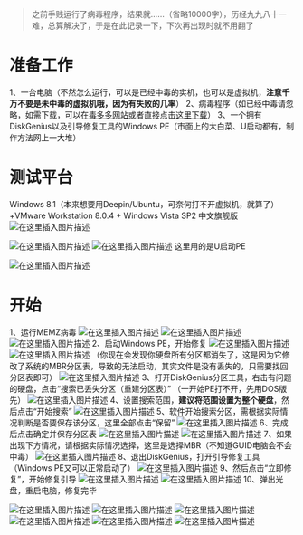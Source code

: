 > 之前手贱运行了病毒程序，结果就……（省略10000字），历经九九八十一难，总算解决了，于是在此记录一下，下次再出现时就不用翻了

# 准备工作

1、一台电脑（不然怎么运行，可以是已经中毒的实机，也可以是虚拟机，**注意千万不要是未中毒的虚拟机哦，因为有失败的几率**）
2、病毒程序（如已经中毒请忽略，如需下载，可以在[毒多多网站](http://maorenjie147.ys168.com/)或者直接点击[这里下载](http://ys-e.ys168.com/601049724/t326J3H55KHM87SMTWfH/MEMZ.zip)）
3、一个拥有DiskGenius以及引导修复工具的Windows PE（市面上的大白菜、U启动都有，制作方法网上一大堆）

# 测试平台

Windows 8.1（本来想要用Deepin/Ubuntu，可奈何打不开虚拟机，就算了）+VMware Workstation 8.0.4 + Windows Vista SP2 中文旗舰版
![在这里插入图片描述](https://img-blog.csdnimg.cn/20200809154835295.png?x-oss-process=image/watermark,type_ZmFuZ3poZW5naGVpdGk,shadow_10,text_aHR0cHM6Ly9ibG9nLmNzZG4ubmV0L3dlaXhpbl80NjQwMzQ4Mw==,size_16,color_FFFFFF,t_70)

![在这里插入图片描述](https://img-blog.csdnimg.cn/20200809154719632.png?x-oss-process=image/watermark,type_ZmFuZ3poZW5naGVpdGk,shadow_10,text_aHR0cHM6Ly9ibG9nLmNzZG4ubmV0L3dlaXhpbl80NjQwMzQ4Mw==,size_16,color_FFFFFF,t_70)
![在这里插入图片描述](https://img-blog.csdnimg.cn/20200809154753712.png?x-oss-process=image/watermark,type_ZmFuZ3poZW5naGVpdGk,shadow_10,text_aHR0cHM6Ly9ibG9nLmNzZG4ubmV0L3dlaXhpbl80NjQwMzQ4Mw==,size_16,color_FFFFFF,t_70)
这里用的是U启动PE

![在这里插入图片描述](https://img-blog.csdnimg.cn/2020080915583542.png?x-oss-process=image/watermark,type_ZmFuZ3poZW5naGVpdGk,shadow_10,text_aHR0cHM6Ly9ibG9nLmNzZG4ubmV0L3dlaXhpbl80NjQwMzQ4Mw==,size_16,color_FFFFFF,t_70)


# 开始

1、运行MEMZ病毒
![在这里插入图片描述](https://img-blog.csdnimg.cn/20200809160256273.png?x-oss-process=image/watermark,type_ZmFuZ3poZW5naGVpdGk,shadow_10,text_aHR0cHM6Ly9ibG9nLmNzZG4ubmV0L3dlaXhpbl80NjQwMzQ4Mw==,size_16,color_FFFFFF,t_70)
![在这里插入图片描述](https://img-blog.csdnimg.cn/20200809160332104.png?x-oss-process=image/watermark,type_ZmFuZ3poZW5naGVpdGk,shadow_10,text_aHR0cHM6Ly9ibG9nLmNzZG4ubmV0L3dlaXhpbl80NjQwMzQ4Mw==,size_16,color_FFFFFF,t_70)
![在这里插入图片描述](https://img-blog.csdnimg.cn/20200809160425374.png?x-oss-process=image/watermark,type_ZmFuZ3poZW5naGVpdGk,shadow_10,text_aHR0cHM6Ly9ibG9nLmNzZG4ubmV0L3dlaXhpbl80NjQwMzQ4Mw==,size_16,color_FFFFFF,t_70)
2、启动Windows PE，开始修复
![在这里插入图片描述](https://img-blog.csdnimg.cn/20200809160535535.png?x-oss-process=image/watermark,type_ZmFuZ3poZW5naGVpdGk,shadow_10,text_aHR0cHM6Ly9ibG9nLmNzZG4ubmV0L3dlaXhpbl80NjQwMzQ4Mw==,size_16,color_FFFFFF,t_70)
![在这里插入图片描述](https://img-blog.csdnimg.cn/20200809161749250.png?x-oss-process=image/watermark,type_ZmFuZ3poZW5naGVpdGk,shadow_10,text_aHR0cHM6Ly9ibG9nLmNzZG4ubmV0L3dlaXhpbl80NjQwMzQ4Mw==,size_16,color_FFFFFF,t_70)
（你现在会发现你硬盘所有分区都消失了，这是因为它修改了系统的MBR分区表，导致的无法启动，其实文件是没有丢失的，只需要找回分区表即可）
![在这里插入图片描述](https://img-blog.csdnimg.cn/20200809162002813.png?x-oss-process=image/watermark,type_ZmFuZ3poZW5naGVpdGk,shadow_10,text_aHR0cHM6Ly9ibG9nLmNzZG4ubmV0L3dlaXhpbl80NjQwMzQ4Mw==,size_16,color_FFFFFF,t_70)
3、打开DiskGenius分区工具，右击有问题的硬盘，点击“搜索已丢失分区（重建分区表）”
（一开始PE打不开，先用DOS版先）
![在这里插入图片描述](https://img-blog.csdnimg.cn/2020080916273358.png?x-oss-process=image/watermark,type_ZmFuZ3poZW5naGVpdGk,shadow_10,text_aHR0cHM6Ly9ibG9nLmNzZG4ubmV0L3dlaXhpbl80NjQwMzQ4Mw==,size_16,color_FFFFFF,t_70)
4、设置搜索范围，**建议将范围设置为整个硬盘**，然后点击“开始搜索”
![在这里插入图片描述](https://img-blog.csdnimg.cn/20200809162825832.png?x-oss-process=image/watermark,type_ZmFuZ3poZW5naGVpdGk,shadow_10,text_aHR0cHM6Ly9ibG9nLmNzZG4ubmV0L3dlaXhpbl80NjQwMzQ4Mw==,size_16,color_FFFFFF,t_70)
5、软件开始搜索分区，需根据实际情况判断是否要保存该分区，这里全部点击“保留”
![在这里插入图片描述](https://img-blog.csdnimg.cn/20200809163056335.png?x-oss-process=image/watermark,type_ZmFuZ3poZW5naGVpdGk,shadow_10,text_aHR0cHM6Ly9ibG9nLmNzZG4ubmV0L3dlaXhpbl80NjQwMzQ4Mw==,size_16,color_FFFFFF,t_70)
6、完成后点击确定并保存分区表
![在这里插入图片描述](https://img-blog.csdnimg.cn/20200809163336713.png?x-oss-process=image/watermark,type_ZmFuZ3poZW5naGVpdGk,shadow_10,text_aHR0cHM6Ly9ibG9nLmNzZG4ubmV0L3dlaXhpbl80NjQwMzQ4Mw==,size_16,color_FFFFFF,t_70)
![在这里插入图片描述](https://img-blog.csdnimg.cn/20200809163426661.png?x-oss-process=image/watermark,type_ZmFuZ3poZW5naGVpdGk,shadow_10,text_aHR0cHM6Ly9ibG9nLmNzZG4ubmV0L3dlaXhpbl80NjQwMzQ4Mw==,size_16,color_FFFFFF,t_70)
7、如果出现下方情况，请根据实际情况选择，这里是选择MBR（不知道GUID电脑会不会中毒）
![在这里插入图片描述](https://img-blog.csdnimg.cn/20200809163501277.png?x-oss-process=image/watermark,type_ZmFuZ3poZW5naGVpdGk,shadow_10,text_aHR0cHM6Ly9ibG9nLmNzZG4ubmV0L3dlaXhpbl80NjQwMzQ4Mw==,size_16,color_FFFFFF,t_70)
8、退出DiskGenius，打开引导修复工具
（Windows PE又可以正常启动了）
![在这里插入图片描述](https://img-blog.csdnimg.cn/2020080916494136.png?x-oss-process=image/watermark,type_ZmFuZ3poZW5naGVpdGk,shadow_10,text_aHR0cHM6Ly9ibG9nLmNzZG4ubmV0L3dlaXhpbl80NjQwMzQ4Mw==,size_16,color_FFFFFF,t_70)
9、然后点击“立即修复”，开始修复引导
![在这里插入图片描述](https://img-blog.csdnimg.cn/20200809165033188.png?x-oss-process=image/watermark,type_ZmFuZ3poZW5naGVpdGk,shadow_10,text_aHR0cHM6Ly9ibG9nLmNzZG4ubmV0L3dlaXhpbl80NjQwMzQ4Mw==,size_16,color_FFFFFF,t_70)
![在这里插入图片描述](https://img-blog.csdnimg.cn/20200809165048448.png?x-oss-process=image/watermark,type_ZmFuZ3poZW5naGVpdGk,shadow_10,text_aHR0cHM6Ly9ibG9nLmNzZG4ubmV0L3dlaXhpbl80NjQwMzQ4Mw==,size_16,color_FFFFFF,t_70)
10、弹出光盘，重启电脑，修复完毕

![在这里插入图片描述](https://img-blog.csdnimg.cn/20200809165302129.png?x-oss-process=image/watermark,type_ZmFuZ3poZW5naGVpdGk,shadow_10,text_aHR0cHM6Ly9ibG9nLmNzZG4ubmV0L3dlaXhpbl80NjQwMzQ4Mw==,size_16,color_FFFFFF,t_70)
![在这里插入图片描述](https://img-blog.csdnimg.cn/20200809165333503.png?x-oss-process=image/watermark,type_ZmFuZ3poZW5naGVpdGk,shadow_10,text_aHR0cHM6Ly9ibG9nLmNzZG4ubmV0L3dlaXhpbl80NjQwMzQ4Mw==,size_16,color_FFFFFF,t_70)
![在这里插入图片描述](https://img-blog.csdnimg.cn/20200809165410781.png?x-oss-process=image/watermark,type_ZmFuZ3poZW5naGVpdGk,shadow_10,text_aHR0cHM6Ly9ibG9nLmNzZG4ubmV0L3dlaXhpbl80NjQwMzQ4Mw==,size_16,color_FFFFFF,t_70)
![在这里插入图片描述](https://img-blog.csdnimg.cn/20200809165444330.png?x-oss-process=image/watermark,type_ZmFuZ3poZW5naGVpdGk,shadow_10,text_aHR0cHM6Ly9ibG9nLmNzZG4ubmV0L3dlaXhpbl80NjQwMzQ4Mw==,size_16,color_FFFFFF,t_70)
![在这里插入图片描述](https://img-blog.csdnimg.cn/202008091655523.png?x-oss-process=image/watermark,type_ZmFuZ3poZW5naGVpdGk,shadow_10,text_aHR0cHM6Ly9ibG9nLmNzZG4ubmV0L3dlaXhpbl80NjQwMzQ4Mw==,size_16,color_FFFFFF,t_70)
![在这里插入图片描述](https://img-blog.csdnimg.cn/20200809165619417.png?x-oss-process=image/watermark,type_ZmFuZ3poZW5naGVpdGk,shadow_10,text_aHR0cHM6Ly9ibG9nLmNzZG4ubmV0L3dlaXhpbl80NjQwMzQ4Mw==,size_16,color_FFFFFF,t_70)

